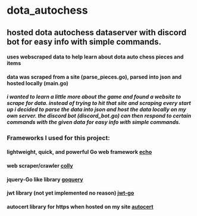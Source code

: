 # dota_autochess

## hosted dota autochess dataserver with discord bot for easy info with simple commands. 

#### uses webscraped data to help learn about dota auto chess pieces and items
#### data was scraped from a site (parse_pieces.go), parsed into json and hosted locally (main.go) 

##### i wanted to learn a little more about the game and found a website to scrape for data. instead of trying to hit that site and scraping every start up i decided to parse the data into json and host the data locally on my own server. the discord bot (discord_bot.go) can then respond to certain commands with the given data for easy info with simple commands.

### Frameworks I used for this project:
#### lightweight, quick, and powerful Go web framework [echo](https://github.com/labstack/echo) 
#### web scraper/crawler [colly](https://github.com/gocolly/colly)
#### jquery-Go like library [goquery](https://github.com/PuerkitoBio/goquery)
#### jwt library (not yet implemented no reason) [jwt-go](https://github.com/dgrijalva/jwt-go)
#### autocert library for https when hosted on my site [autocert](https://golang.org/x/crypto/acme/autocert)
